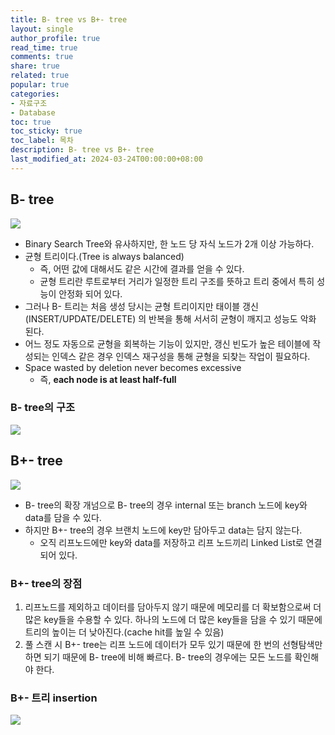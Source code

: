 ```yaml
---
title: B- tree vs B+- tree
layout: single
author_profile: true
read_time: true
comments: true
share: true
related: true
popular: true
categories:
- 자료구조
- Database
toc: true
toc_sticky: true
toc_label: 목차
description: B- tree vs B+- tree
last_modified_at: 2024-03-24T00:00:00+08:00
---
```

## B- tree
![](https://i.imgur.com/Y1brup6.png)

- Binary Search Tree와 유사하지만, 한 노드 당 자식 노드가 2개 이상 가능하다.
- 균형 트리이다.(Tree is always balanced)
	- 즉, 어떤 값에 대해서도 같은 시간에 결과를 얻을 수 있다.
	- 균형 트리란 루트로부터 거리가 일정한 트리 구조를 뜻하고 트리 중에서 특히 성능이 안정화 되어 있다.
- 그러나 B- 트리는 처음 생성 당시는 균형 트리이지만 태이블 갱신(INSERT/UPDATE/DELETE) 의 반복을  통해 서서히 균형이 깨지고 성능도 악화 된다.
- 어느 정도 자동으로 균형을 회복하는 기능이 있지만, 갱신 빈도가 높은 테이블에 작성되는 인덱스 같은 경우 인덱스 재구성을 통해 균형을 되찾는 작업이 필요하다.
- Space wasted by deletion never becomes excessive
	- 즉, **each node is at least half-full**

### B- tree의 구조
![](https://i.imgur.com/Zwptbzl.png)


## B+- tree
![](https://i.imgur.com/4tIZt9S.png)

- B- tree의 확장 개넘으로 B- tree의 경우 internal 또는 branch 노드에 key와 data를 담을 수 있다. 
- 하지만 B+- tree의 경우 브랜치 노드에 key만 담아두고 data는 담지 않는다. 
	- 오직 리프노드에만 key와 data를 저장하고 리프 노드끼리 Linked List로 연결되어 있다.

### B+- tree의 장점
1. 리프노드를 제외하고 데이터를 담아두지 않기 때문에 메모리를 더 확보함으로써 더 많은 key들을 수용할 수 있다. 하나의 노드에 더 많은 key들을 담을 수 있기 때문에 트리의 높이는 더 낮아진다.(cache hit를 높일 수 있음)
2. 풀 스캔 시 B+- tree는 리프 노드에 데이터가 모두 있기 때문에 한 번의 선형탐색만 하면 되기 때문에 B- tree에 비해 빠르다. B- tree의 경우에는 모든 노드를 확인해야 한다.

### B+- 트리 insertion
![](https://i.imgur.com/kWQnCO5.png)
